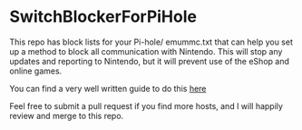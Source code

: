 # SwitchBlockerForPiHole

This repo has block lists for your Pi-hole/ emummc.txt that can help you set up a method to block all communication with Nintendo. This will stop any updates and reporting to Nintendo, but it will prevent use of the eShop and online games.

You can find a very well written guide to do this [here](https://nh-server.github.io/switch-guide/extras/blocking_nintendo/)

Feel free to submit a pull request if you find more hosts, and I will happily review and merge to this repo.
